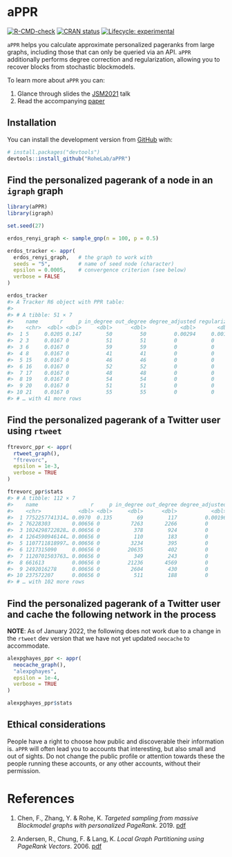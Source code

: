 
<!-- README.md is generated from README.Rmd. Please edit that file -->

# aPPR

<!-- badges: start -->

[![R-CMD-check](https://github.com/RoheLab/aPPR/workflows/R-CMD-check/badge.svg)](https://github.com/RoheLab/aPPR/actions)
[![CRAN
status](https://www.r-pkg.org/badges/version/aPPR)](https://CRAN.R-project.org/package=aPPR)
[![Lifecycle:
experimental](https://img.shields.io/badge/lifecycle-experimental-orange.svg)](https://lifecycle.r-lib.org/articles/stages.html#experimental)
<!-- badges: end -->

`aPPR` helps you calculate approximate personalized pageranks from large
graphs, including those that can only be queried via an API. `aPPR`
additionally performs degree correction and regularization, allowing you
to recover blocks from stochastic blockmodels.

To learn more about `aPPR` you can:

1.  Glance through slides the
    [JSM2021](https://github.com/alexpghayes/JSM2021) talk
2.  Read the accompanying [paper](https://arxiv.org/abs/1910.12937)

## Installation

You can install the development version from
[GitHub](https://github.com/) with:

``` r
# install.packages("devtools")
devtools::install_github("RoheLab/aPPR")
```

## Find the personalized pagerank of a node in an `igraph` graph

``` r
library(aPPR)
library(igraph)

set.seed(27)

erdos_renyi_graph <- sample_gnp(n = 100, p = 0.5)

erdos_tracker <- appr(
  erdos_renyi_graph,   # the graph to work with
  seeds = "5",         # name of seed node (character)
  epsilon = 0.0005,    # convergence criterion (see below)
  verbose = FALSE
)

erdos_tracker
#> A Tracker R6 object with PPR table: 
#> 
#> # A tibble: 51 × 7
#>    name       r     p in_degree out_degree degree_adjusted regularized
#>    <chr>  <dbl> <dbl>     <dbl>      <dbl>           <dbl>       <dbl>
#>  1 5     0.0205 0.147        50         50         0.00294     0.00147
#>  2 3     0.0167 0            51         51         0           0      
#>  3 6     0.0167 0            59         59         0           0      
#>  4 8     0.0167 0            41         41         0           0      
#>  5 15    0.0167 0            46         46         0           0      
#>  6 16    0.0167 0            52         52         0           0      
#>  7 17    0.0167 0            48         48         0           0      
#>  8 19    0.0167 0            54         54         0           0      
#>  9 20    0.0167 0            51         51         0           0      
#> 10 21    0.0167 0            55         55         0           0      
#> # … with 41 more rows
```

## Find the personalized pagerank of a Twitter user using `rtweet`

``` r
ftrevorc_ppr <- appr(
  rtweet_graph(),
  "ftrevorc",
  epsilon = 1e-3,
  verbose = TRUE
)

ftrevorc_ppr$stats
#> # A tibble: 112 × 7
#>    name                 r     p in_degree out_degree degree_adjusted regularized
#>    <chr>            <dbl> <dbl>     <dbl>      <dbl>           <dbl>       <dbl>
#>  1 7752257741314… 0.0970  0.135        69        117         0.00196     7.67e-8
#>  2 76228303       0.00656 0          7263       2266         0           0      
#>  3 1024298722828… 0.00656 0           378        924         0           0      
#>  4 1264590946144… 0.00656 0           110        183         0           0      
#>  5 1107711818997… 0.00656 0          3234        395         0           0      
#>  6 1217315090     0.00656 0         20635        402         0           0      
#>  7 1120701503763… 0.00656 0           349        243         0           0      
#>  8 661613         0.00656 0         21236       4569         0           0      
#>  9 2492016278     0.00656 0          2604        430         0           0      
#> 10 237572207      0.00656 0           511        188         0           0      
#> # … with 102 more rows
```

## Find the personalized pagerank of a Twitter user and cache the following network in the process

**NOTE**: As of January 2022, the following does not work due to a
change in the `rtweet` dev version that we have not yet updated
`neocache` to accommodate.

``` r
alexpghayes_ppr <- appr(
  neocache_graph(),
  "alexpghayes",
  epsilon = 1e-4,
  verbose = TRUE
)

alexpghayes_ppr$stats
```

## Ethical considerations

People have a right to choose how public and discoverable their
information is. `aPPR` will often lead you to accounts that interesting,
but also small and out of sights. Do not change the public profile or
attention towards these the people running these accounts, or any other
accounts, without their permission.

# References

1.  Chen, F., Zhang, Y. & Rohe, K. *Targeted sampling from massive
    Blockmodel graphs with personalized PageRank*. 2019.
    [pdf](https://arxiv.org/abs/1910.12937)

2.  Andersen, R., Chung, F. & Lang, K. *Local Graph Partitioning using
    PageRank Vectors*. 2006.
    [pdf](http://www.leonidzhukov.net/hse/2015/networks/papers/andersen06localgraph.pdf)
